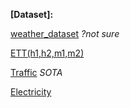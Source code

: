 **[Dataset]:**

[weather_dataset](https://github.com/pangeo-data/WeatherBench.git) *?not sure* 

[ETT(h1,h2,m1,m2)](https://github.com/zhouhaoyi/ETDataset.git)

[Traffic](https://huggingface.co/datasets/isaquecerqueira/millan_call_traffic) *SOTA*

[Electricity](https://archive.ics.uci.edu/ml/machine-learning-databases/00321/LD2011_2014.txt.zip)
